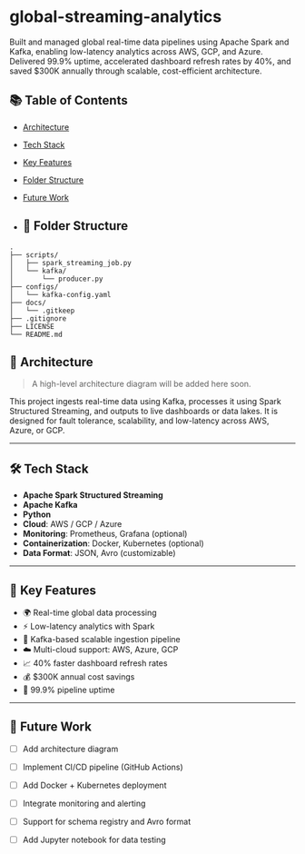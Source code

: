 # global-streaming-analytics
Built and managed global real-time data pipelines using Apache Spark and Kafka, enabling low-latency analytics across AWS, GCP, and Azure. Delivered 99.9% uptime, accelerated dashboard refresh rates by 40%, and saved $300K annually through scalable, cost-efficient architecture.

## 📚 Table of Contents

- [Architecture](#architecture)
- [Tech Stack](#tech-stack)
- [Key Features](#key-features)
- [Folder Structure](#folder-structure)
- [Future Work](#future-work)

- ## 📁 Folder Structure

```
.
├── scripts/
│   ├── spark_streaming_job.py
│   └── kafka/
│       └── producer.py
├── configs/
│   └── kafka-config.yaml
├── docs/
│   └── .gitkeep
├── .gitignore
├── LICENSE
└── README.md
```
## 🧠 Architecture

> A high-level architecture diagram will be added here soon.

This project ingests real-time data using Kafka, processes it using Spark Structured Streaming, and outputs to live dashboards or data lakes. It is designed for fault tolerance, scalability, and low-latency across AWS, Azure, or GCP.

---

## 🛠 Tech Stack

- **Apache Spark Structured Streaming**
- **Apache Kafka**
- **Python**
- **Cloud**: AWS / GCP / Azure
- **Monitoring**: Prometheus, Grafana (optional)
- **Containerization**: Docker, Kubernetes (optional)
- **Data Format**: JSON, Avro (customizable)

---

## 🚀 Key Features

- 🌍 Real-time global data processing
- ⚡ Low-latency analytics with Spark
- 🔀 Kafka-based scalable ingestion pipeline
- ☁️ Multi-cloud support: AWS, Azure, GCP
- 📈 40% faster dashboard refresh rates
- 💰 $300K annual cost savings
- 🧠 99.9% pipeline uptime

---

## 🔮 Future Work

- [ ] Add architecture diagram
- [ ] Implement CI/CD pipeline (GitHub Actions)
- [ ] Add Docker + Kubernetes deployment
- [ ] Integrate monitoring and alerting
- [ ] Support for schema registry and Avro format
- [ ] Add Jupyter notebook for data testing




